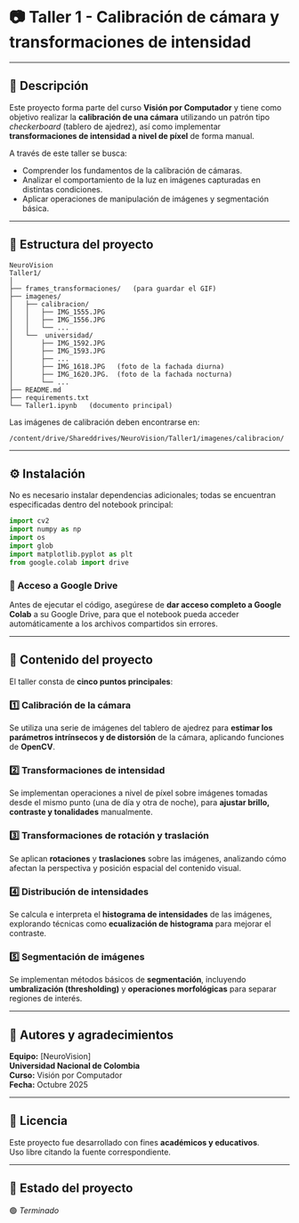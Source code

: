 # 📷 Taller 1 - Calibración de cámara y transformaciones de intensidad

---

## 🧠 Descripción

Este proyecto forma parte del curso **Visión por Computador** y tiene como objetivo realizar la **calibración de una cámara** utilizando un patrón tipo *checkerboard* (tablero de ajedrez), así como implementar **transformaciones de intensidad a nivel de píxel** de forma manual.

A través de este taller se busca:
- Comprender los fundamentos de la calibración de cámaras.
- Analizar el comportamiento de la luz en imágenes capturadas en distintas condiciones.
- Aplicar operaciones de manipulación de imágenes y segmentación básica.

---

## 🧩 Estructura del proyecto

```
NeuroVision
Taller1/
│
├── frames_transformaciones/   (para guardar el GIF)
├── imagenes/
│   ├── calibracion/
│   │   ├── IMG_1555.JPG
│   │   ├── IMG_1556.JPG
│   │   └── ...
│   └──  universidad/
│       ├── IMG_1592.JPG
│       ├── IMG_1593.JPG
│       ├── ...
│       ├── IMG_1618.JPG   (foto de la fachada diurna)
│       ├── IMG_1620.JPG.  (foto de la fachada nocturna) 
│       └── ...
├── README.md
├── requirements.txt
└── Taller1.ipynb   (documento principal)

```

Las imágenes de calibración deben encontrarse en:
```
/content/drive/Shareddrives/NeuroVision/Taller1/imagenes/calibracion/
```

---

## ⚙️ Instalación

No es necesario instalar dependencias adicionales; todas se encuentran especificadas dentro del notebook principal:

```python
import cv2
import numpy as np
import os
import glob
import matplotlib.pyplot as plt
from google.colab import drive
```

### 🔐 Acceso a Google Drive
Antes de ejecutar el código, asegúrese de **dar acceso completo a Google Colab** a su Google Drive, para que el notebook pueda acceder automáticamente a los archivos compartidos sin errores.

---

## 🧾 Contenido del proyecto

El taller consta de **cinco puntos principales**:

### 1️⃣ Calibración de la cámara  
Se utiliza una serie de imágenes del tablero de ajedrez para **estimar los parámetros intrínsecos y de distorsión** de la cámara, aplicando funciones de **OpenCV**.

### 2️⃣ Transformaciones de intensidad  
Se implementan operaciones a nivel de píxel sobre imágenes tomadas desde el mismo punto (una de día y otra de noche), para **ajustar brillo, contraste y tonalidades** manualmente.

### 3️⃣ Transformaciones de rotación y traslación  
Se aplican **rotaciones** y **traslaciones** sobre las imágenes, analizando cómo afectan la perspectiva y posición espacial del contenido visual.

### 4️⃣ Distribución de intensidades  
Se calcula e interpreta el **histograma de intensidades** de las imágenes, explorando técnicas como **ecualización de histograma** para mejorar el contraste.

### 5️⃣ Segmentación de imágenes  
Se implementan métodos básicos de **segmentación**, incluyendo **umbralización (thresholding)** y **operaciones morfológicas** para separar regiones de interés.

---

## 🤝 Autores y agradecimientos

**Equipo:** [NeuroVision]  
**Universidad Nacional de Colombia**  
**Curso:** Visión por Computador  
**Fecha:** Octubre 2025  

---

## 📄 Licencia

Este proyecto fue desarrollado con fines **académicos y educativos**.  
Uso libre citando la fuente correspondiente.  

---

## 🚀 Estado del proyecto

 🟢 *Terminado*
